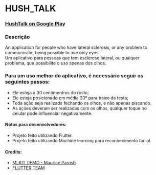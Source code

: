 # HUSH_TALK

### [HushTalk on Google Play](https://play.google.com/store/apps/details?id=com.bomfim.hush_talk)

### Descrição
An application for people who have lateral sclerosis, or any problem to communicate, being possible to use only eyes.
<br>
Um aplicativo para pessoas que tem esclerose lateral, ou qualquer problema, que possibilite o uso apenas dos olhos.

### Para um uso melhor do aplicativo, é necessário seguir os seguintes passos:
- Ele esteja a 30 centimentros do rosto;
- Ele esteja posicionado em média 30º para baixo da testa;
- Toda ação seja realizada fechando os olhos, e não apenas piscando.
- As ações deveram ser realizadas com os olhos, qualquer toque no celular pode influenciar negativamente.

#### Notas para desenvolvedores:
- Projeto feito utilizando Flutter.
- Projeto feito utilizando Machine learning para reconhecimento facial. 


#### Credits:
- [MLKIT DEMO - Maurice Parrish](https://github.com/bparrishMines/mlkit_demo)
- [FLUTTER TEAM](https://flutter.dev/)
